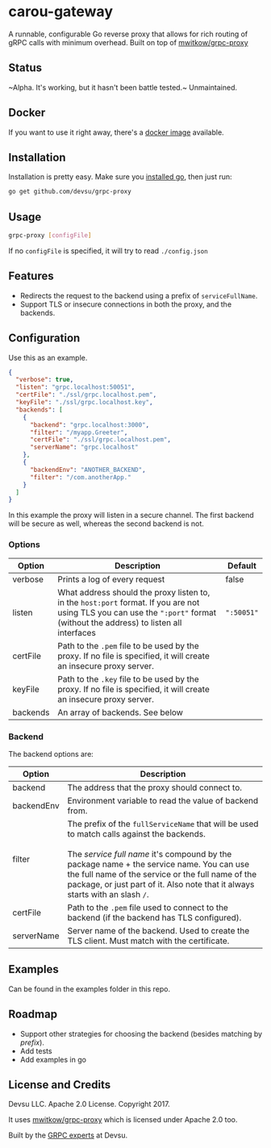 # carou-gateway
A runnable, configurable Go reverse proxy that allows for rich routing of gRPC calls with minimum overhead. Built on top of [mwitkow/grpc-proxy](https://github.com/mwitkow/grpc-proxy)

## Status

~Alpha. It's working, but it hasn't been battle tested.~ Unmaintained.

## Docker

If you want to use it right away, there's a [docker image](https://github.com/devsu/docker-grpc-proxy) available. 

## Installation

Installation is pretty easy. Make sure you [installed go](https://golang.org/doc/install), then just run:

```bash
go get github.com/devsu/grpc-proxy
```

## Usage

```bash
grpc-proxy [configFile]
```

If no `configFile` is specified, it will try to read `./config.json`
 
## Features

- Redirects the request to the backend using a prefix of `serviceFullName`.
- Support TLS or insecure connections in both the proxy, and the backends.
 
## Configuration

Use this as an example.

```json
{
  "verbose": true,
  "listen": "grpc.localhost:50051",
  "certFile": "./ssl/grpc.localhost.pem",
  "keyFile": "./ssl/grpc.localhost.key",
  "backends": [
    {
      "backend": "grpc.localhost:3000",
      "filter": "/myapp.Greeter",
      "certFile": "./ssl/grpc.localhost.pem",
      "serverName": "grpc.localhost"
    },
    {
      "backendEnv": "ANOTHER_BACKEND",
      "filter": "/com.anotherApp."
    }
  ]
}
```

In this example the proxy will listen in a secure channel. The first backend will be secure as well, whereas the second backend is not.

### Options

| Option | Description | Default |
|--------|-------------|---------|
| verbose | Prints a log of every request | false |
| listen  | What address should the proxy listen to, in the `host:port` format. If you are not using TLS you can use the `":port"` format (without the address) to listen all interfaces | `":50051"` |
| certFile | Path to the `.pem` file to be used by the proxy. If no file is specified, it will create an insecure proxy server. | |
| keyFile  | Path to the `.key` file to be used by the proxy. If no file is specified, it will create an insecure proxy server. | |
| backends | An array of backends. See below | |

### Backend 

The backend options are:

| Option | Description |
|--------|-------------|
| backend | The address that the proxy should connect to. |
| backendEnv | Environment variable to read the value of backend from. |
| filter  | The prefix of the `fullServiceName` that will be used to match calls against the backends. <br><br> The *service full name* it's compound by the package name + the service name. You can use the full name of the service or the full name of the package, or just part of it. Also note that it always starts with an slash `/`.|
| certFile | Path to the `.pem` file used to connect to the backend (if the backend has TLS configured). |
| serverName | Server name of the backend. Used to create the TLS client. Must match with the certificate. |

## Examples

Can be found in the examples folder in this repo.

## Roadmap

- Support other strategies for choosing the backend (besides matching by *prefix*).
- Add tests
- Add examples in go

## License and Credits

Devsu LLC. Apache 2.0 License. Copyright 2017. 

It uses [mwitkow/grpc-proxy](https://github.com/mwitkow/grpc-proxy) which is licensed under Apache 2.0 too.

Built by the [GRPC experts](https://devsu.com) at Devsu.
